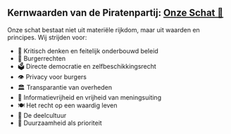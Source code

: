 ## Kernwaarden van de Piratenpartij: [Onze Schat 💎](Kernwaarden/README.md)
Onze schat bestaat niet uit materiële rijkdom, maar uit waarden en principes. Wij strijden voor:
- 🧠 Kritisch denken en feitelijk onderbouwd beleid
- 🗽 Burgerrechten
- 🗳️ Directe democratie en zelfbeschikkingsrecht
- 👁️ Privacy voor burgers
- 🏛️ Transparantie van overheden
- 📢 Informatievrijheid en vrijheid van meningsuiting
- 🍽️ Het recht op een waardig leven
- 🔄 De deelcultuur
- 🌿 Duurzaamheid als prioriteit

